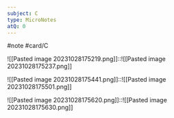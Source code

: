 ```yaml
---
subject: C
type: MicroNotes
atQ: 0
---
```

#note
#card/C 

![[Pasted image 20231028175219.png]]::![[Pasted image 20231028175237.png]] <!--SR:!2023-11-12,1,150-->

![[Pasted image 20231028175441.png]]::![[Pasted image 20231028175501.png]] <!--SR:!2023-11-20,14,250-->


![[Pasted image 20231028175620.png]]::![[Pasted image 20231028175630.png]] <!--SR:!2023-11-19,8,230-->

